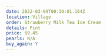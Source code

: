 ```yaml
---
date: 2022-03-09T00:30:01.164Z
location: Village
order: Strawberry Milk Tea Ice Cream
details: Pint
price: $9.45
pearls: N/A
buy_again: Y
---
```

